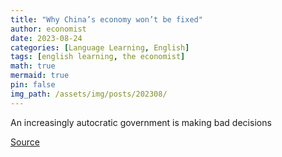 ```yaml
---
title: "Why China’s economy won’t be fixed"
author: economist
date: 2023-08-24
categories: [Language Learning, English]
tags: [english learning, the economist]
math: true
mermaid: true
pin: false
img_path: /assets/img/posts/202308/
---
```




An increasingly autocratic government is making bad decisions



[Source](https://www.economist.com/leaders/2023/08/24/why-chinas-economy-wont-be-fixed)
